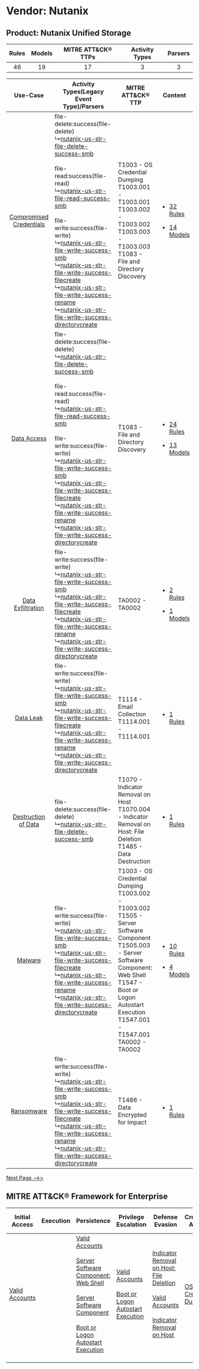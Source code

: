 Vendor: Nutanix
===============
Product: Nutanix Unified Storage
--------------------------------
| Rules | Models | MITRE ATT&CK® TTPs | Activity Types | Parsers |
|:-----:|:------:|:------------------:|:--------------:|:-------:|
|  46   |   19   |         17         |       3        |    3    |

|    Use-Case    | Activity Types(Legacy Event Type)/Parsers    | MITRE ATT&CK® TTP    | Content    |
|:----:| ---- | ---- | ---- |
| [Compromised Credentials](../../../UseCases/uc_compromised_credentials.md) |  file-delete:success(file-delete)<br> ↳[nutanix-us-str-file-delete-success-smb](Ps/pC_nutanixusstrfiledeletesuccesssmb.md)<br><br> file-read:success(file-read)<br> ↳[nutanix-us-str-file-read-success-smb](Ps/pC_nutanixusstrfilereadsuccesssmb.md)<br><br> file-write:success(file-write)<br> ↳[nutanix-us-str-file-write-success-smb](Ps/pC_nutanixusstrfilewritesuccesssmb.md)<br> ↳[nutanix-us-str-file-write-success-filecreate](Ps/pC_nutanixusstrfilewritesuccessfilecreate.md)<br> ↳[nutanix-us-str-file-write-success-rename](Ps/pC_nutanixusstrfilewritesuccessrename.md)<br> ↳[nutanix-us-str-file-write-success-directorycreate](Ps/pC_nutanixusstrfilewritesuccessdirectorycreate.md)<br> | T1003 - OS Credential Dumping<br>T1003.001 - T1003.001<br>T1003.002 - T1003.002<br>T1003.003 - T1003.003<br>T1083 - File and Directory Discovery<br>    | [<ul><li>32 Rules</li></ul><ul><li>14 Models</li></ul>](RM/r_m_nutanix_nutanix_unified_storage_Compromised_Credentials.md) |
|    [Data Access](../../../UseCases/uc_data_access.md)    |  file-delete:success(file-delete)<br> ↳[nutanix-us-str-file-delete-success-smb](Ps/pC_nutanixusstrfiledeletesuccesssmb.md)<br><br> file-read:success(file-read)<br> ↳[nutanix-us-str-file-read-success-smb](Ps/pC_nutanixusstrfilereadsuccesssmb.md)<br><br> file-write:success(file-write)<br> ↳[nutanix-us-str-file-write-success-smb](Ps/pC_nutanixusstrfilewritesuccesssmb.md)<br> ↳[nutanix-us-str-file-write-success-filecreate](Ps/pC_nutanixusstrfilewritesuccessfilecreate.md)<br> ↳[nutanix-us-str-file-write-success-rename](Ps/pC_nutanixusstrfilewritesuccessrename.md)<br> ↳[nutanix-us-str-file-write-success-directorycreate](Ps/pC_nutanixusstrfilewritesuccessdirectorycreate.md)<br> | T1083 - File and Directory Discovery<br>    | [<ul><li>24 Rules</li></ul><ul><li>13 Models</li></ul>](RM/r_m_nutanix_nutanix_unified_storage_Data_Access.md)    |
|       [Data Exfiltration](../../../UseCases/uc_data_exfiltration.md)       |  file-write:success(file-write)<br> ↳[nutanix-us-str-file-write-success-smb](Ps/pC_nutanixusstrfilewritesuccesssmb.md)<br> ↳[nutanix-us-str-file-write-success-filecreate](Ps/pC_nutanixusstrfilewritesuccessfilecreate.md)<br> ↳[nutanix-us-str-file-write-success-rename](Ps/pC_nutanixusstrfilewritesuccessrename.md)<br> ↳[nutanix-us-str-file-write-success-directorycreate](Ps/pC_nutanixusstrfilewritesuccessdirectorycreate.md)<br>    | TA0002 - TA0002<br>    | [<ul><li>2 Rules</li></ul><ul><li>1 Models</li></ul>](RM/r_m_nutanix_nutanix_unified_storage_Data_Exfiltration.md)         |
|    [Data Leak](../../../UseCases/uc_data_leak.md)    |  file-write:success(file-write)<br> ↳[nutanix-us-str-file-write-success-smb](Ps/pC_nutanixusstrfilewritesuccesssmb.md)<br> ↳[nutanix-us-str-file-write-success-filecreate](Ps/pC_nutanixusstrfilewritesuccessfilecreate.md)<br> ↳[nutanix-us-str-file-write-success-rename](Ps/pC_nutanixusstrfilewritesuccessrename.md)<br> ↳[nutanix-us-str-file-write-success-directorycreate](Ps/pC_nutanixusstrfilewritesuccessdirectorycreate.md)<br>    | T1114 - Email Collection<br>T1114.001 - T1114.001<br>    | [<ul><li>1 Rules</li></ul>](RM/r_m_nutanix_nutanix_unified_storage_Data_Leak.md)    |
|     [Destruction of Data](../../../UseCases/uc_destruction_of_data.md)     |  file-delete:success(file-delete)<br> ↳[nutanix-us-str-file-delete-success-smb](Ps/pC_nutanixusstrfiledeletesuccesssmb.md)<br>    | T1070 - Indicator Removal on Host<br>T1070.004 - Indicator Removal on Host: File Deletion<br>T1485 - Data Destruction<br>    | [<ul><li>1 Rules</li></ul>](RM/r_m_nutanix_nutanix_unified_storage_Destruction_of_Data.md)    |
|    [Malware](../../../UseCases/uc_malware.md)    |  file-write:success(file-write)<br> ↳[nutanix-us-str-file-write-success-smb](Ps/pC_nutanixusstrfilewritesuccesssmb.md)<br> ↳[nutanix-us-str-file-write-success-filecreate](Ps/pC_nutanixusstrfilewritesuccessfilecreate.md)<br> ↳[nutanix-us-str-file-write-success-rename](Ps/pC_nutanixusstrfilewritesuccessrename.md)<br> ↳[nutanix-us-str-file-write-success-directorycreate](Ps/pC_nutanixusstrfilewritesuccessdirectorycreate.md)<br>    | T1003 - OS Credential Dumping<br>T1003.002 - T1003.002<br>T1505 - Server Software Component<br>T1505.003 - Server Software Component: Web Shell<br>T1547 - Boot or Logon Autostart Execution<br>T1547.001 - T1547.001<br>TA0002 - TA0002<br> | [<ul><li>10 Rules</li></ul><ul><li>4 Models</li></ul>](RM/r_m_nutanix_nutanix_unified_storage_Malware.md)    |
|    [Ransomware](../../../UseCases/uc_ransomware.md)    |  file-write:success(file-write)<br> ↳[nutanix-us-str-file-write-success-smb](Ps/pC_nutanixusstrfilewritesuccesssmb.md)<br> ↳[nutanix-us-str-file-write-success-filecreate](Ps/pC_nutanixusstrfilewritesuccessfilecreate.md)<br> ↳[nutanix-us-str-file-write-success-rename](Ps/pC_nutanixusstrfilewritesuccessrename.md)<br> ↳[nutanix-us-str-file-write-success-directorycreate](Ps/pC_nutanixusstrfilewritesuccessdirectorycreate.md)<br>    | T1486 - Data Encrypted for Impact<br>    | [<ul><li>1 Rules</li></ul>](RM/r_m_nutanix_nutanix_unified_storage_Ransomware.md)    |
[Next Page -->>](2_ds_nutanix_nutanix_unified_storage.md)

MITRE ATT&CK® Framework for Enterprise
--------------------------------------
| Initial Access                                                      | Execution | Persistence                                                                                                                                                                                                                                                                                                                          | Privilege Escalation                                                                                                                                      | Defense Evasion                                                                                                                                                                                                                                    | Credential Access                                                          | Discovery                                                                         | Lateral Movement | Collection                                                            | Command and Control | Exfiltration | Impact                                                                                                                                              |
| ------------------------------------------------------------------- | --------- | ------------------------------------------------------------------------------------------------------------------------------------------------------------------------------------------------------------------------------------------------------------------------------------------------------------------------------------ | --------------------------------------------------------------------------------------------------------------------------------------------------------- | -------------------------------------------------------------------------------------------------------------------------------------------------------------------------------------------------------------------------------------------------- | -------------------------------------------------------------------------- | --------------------------------------------------------------------------------- | ---------------- | --------------------------------------------------------------------- | ------------------- | ------------ | --------------------------------------------------------------------------------------------------------------------------------------------------- |
| [Valid Accounts](https://attack.mitre.org/techniques/T1078)<br><br> |           | [Valid Accounts](https://attack.mitre.org/techniques/T1078)<br><br>[Server Software Component: Web Shell](https://attack.mitre.org/techniques/T1505/003)<br><br>[Server Software Component](https://attack.mitre.org/techniques/T1505)<br><br>[Boot or Logon Autostart Execution](https://attack.mitre.org/techniques/T1547)<br><br> | [Valid Accounts](https://attack.mitre.org/techniques/T1078)<br><br>[Boot or Logon Autostart Execution](https://attack.mitre.org/techniques/T1547)<br><br> | [Indicator Removal on Host: File Deletion](https://attack.mitre.org/techniques/T1070/004)<br><br>[Valid Accounts](https://attack.mitre.org/techniques/T1078)<br><br>[Indicator Removal on Host](https://attack.mitre.org/techniques/T1070)<br><br> | [OS Credential Dumping](https://attack.mitre.org/techniques/T1003)<br><br> | [File and Directory Discovery](https://attack.mitre.org/techniques/T1083)<br><br> |                  | [Email Collection](https://attack.mitre.org/techniques/T1114)<br><br> |                     |              | [Data Destruction](https://attack.mitre.org/techniques/T1485)<br><br>[Data Encrypted for Impact](https://attack.mitre.org/techniques/T1486)<br><br> |